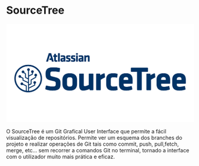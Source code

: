 
# SourceTree

![SourceTree Logo](.gitbook/assets/sourcetree.png)

O SourceTree é um Git Grafical User Interface que permite a fácil visualização de repositórios. Permite ver um esquema dos branches do projeto e realizar operações de Git tais como commit, push, pull,fetch, merge, etc... sem recorrer a comandos Git no terminal, tornado a interface com o utilizador muito mais prática e eficaz.

